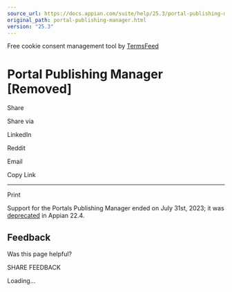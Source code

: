 ```yaml
---
source_url: https://docs.appian.com/suite/help/25.3/portal-publishing-manager.html
original_path: portal-publishing-manager.html
version: "25.3"
---
```


Free cookie consent management tool by [TermsFeed](https://www.termsfeed.com/)

# Portal Publishing Manager \[Removed\]

Share

Share via

LinkedIn

Reddit

Email

Copy Link

* * *

Print

Support for the Portals Publishing Manager ended on July 31st, 2023; it was [deprecated](Deprecated_Features.html) in Appian 22.4.

## Feedback

Was this page helpful?

SHARE FEEDBACK

Loading...